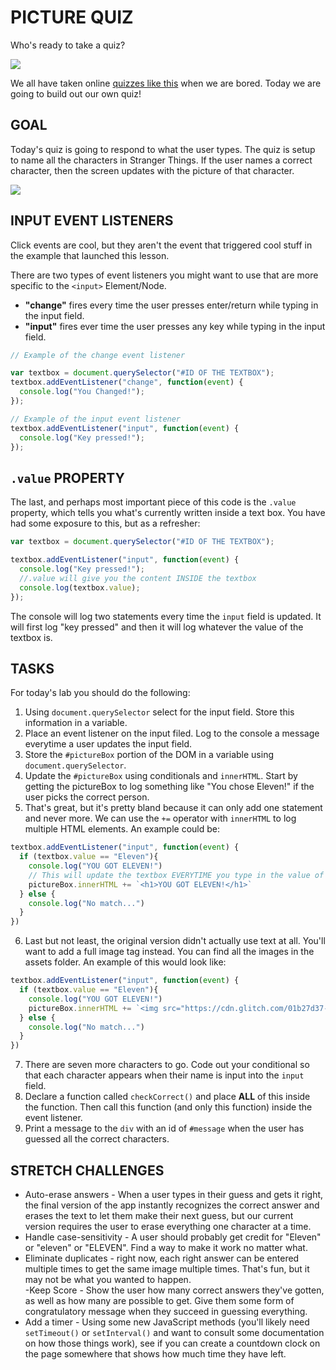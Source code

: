 # PICTURE QUIZ


Who's ready to take a quiz?

![](https://media.giphy.com/media/iFz1Z9yT2R7ib1YXnh/giphy.gif)

We all have taken online [quizzes like this](https://www.sporcle.com/games/g/world) when we are bored. Today we are going to build out our own quiz!

## GOAL


Today's quiz is going to respond to what the user types. The quiz is setup to name all the characters in Stranger Things. If the user names a correct character, then the screen updates with the picture of that character.

![](https://media.giphy.com/media/MYyJlxHOplSfcRaill/giphy.gif)

## INPUT EVENT LISTENERS


Click events are cool, but they aren't the event that triggered cool stuff in the example that launched this lesson.

There are two types of event listeners you might want to use that are more specific to the `<input>` Element/Node.

- **"change"** fires every time the user presses enter/return while typing in the input field.
- **"input"** fires ever time the user presses any key while typing in the input field.

```javascript
// Example of the change event listener

var textbox = document.querySelector("#ID OF THE TEXTBOX");
textbox.addEventListener("change", function(event) {
  console.log("You Changed!");
});

// Example of the input event listener
textbox.addEventListener("input", function(event) {
  console.log("Key pressed!");
});
```

## `.value` PROPERTY

The last, and perhaps most important piece of this code is the `.value` property, which tells you what's currently written inside a text box. You have had some exposure to this, but as a refresher:

```javascript
var textbox = document.querySelector("#ID OF THE TEXTBOX");

textbox.addEventListener("input", function(event) {
  console.log("Key pressed!");
  //.value will give you the content INSIDE the textbox
  console.log(textbox.value);
});
```

The console will log two statements every time the `input` field is updated. It will first log "key pressed" and then it will log whatever the value of the textbox is.

## TASKS


For today's lab you should do the following:

1. Using `document.querySelector` select for the input field. Store this information in a variable. 
2. Place an event listener on the input filed. Log to the console a message everytime a user updates the input field.
3. Store the `#pictureBox` portion of the DOM in a variable using `document.querySelector`.
4. Update the `#pictureBox` using conditionals and `innerHTML`. Start by getting the pictureBox to log something like "You chose Eleven!" if the user picks the correct person.
5. That's great, but it's pretty bland because it can only add one statement and never more. We can use the `+=` operator with `innerHTML` to log multiple HTML elements. An example could be:
```javascript
textbox.addEventListener("input", function(event) {
  if (textbox.value == "Eleven"){
    console.log("YOU GOT ELEVEN!")
    // This will update the textbox EVERYTIME you type in the value of "Eleven"
    pictureBox.innerHTML += `<h1>YOU GOT ELEVEN!</h1>`
  } else {
    console.log("No match...")
  }
})
```
6. Last but not least, the original version didn't actually use text at all. You'll want to add a full image tag instead. You can find all the images in the assets folder. An example of this would look like:
```javascript
textbox.addEventListener("input", function(event) {
  if (textbox.value == "Eleven"){
    console.log("YOU GOT ELEVEN!")
    pictureBox.innerHTML += `<img src="https://cdn.glitch.com/01b27d37-a07e-4e2e-8caf-659256274937%2FScreen%20Shot%202019-08-08%20at%208.39.11%20AM.png?v=1565269664594"/>`
  } else {
    console.log("No match...")
  }
})
```
7. There are seven more characters to go. Code out your conditional so that each character appears when their name is input into the `input` field.
8. Declare a function called `checkCorrect()` and place **ALL** of this inside the function. Then call this function (and only this function) inside the event listener.
9. Print a message to the `div` with an id of `#message` when the user has guessed all the correct characters.

## STRETCH CHALLENGES
- Auto-erase answers - When a user types in their guess and gets it right, the final version of the app instantly recognizes the correct answer and erases the text to let them make their next guess, but our current version requires the user to erase everything one character at a time.  
- Handle case-sensitivity - A user should probably get credit for "Eleven" or "eleven" or "ELEVEN". Find a way to make it work no matter what.  
- Eliminate duplicates - right now, each right answer can be entered multiple times to get the same image multiple times. That's fun, but it may not be what you wanted to happen.  
-Keep Score - Show the user how many correct answers they've gotten, as well as how many are possible to get. Give them some form of congratulatory message when they succeed in guessing everything.
- Add a timer - Using some new JavaScript methods (you'll likely need `setTimeout()` or `setInterval()` and want to consult some documentation on how those things work), see if you can create a countdown clock on the page somewhere that shows how much time they have left.  

